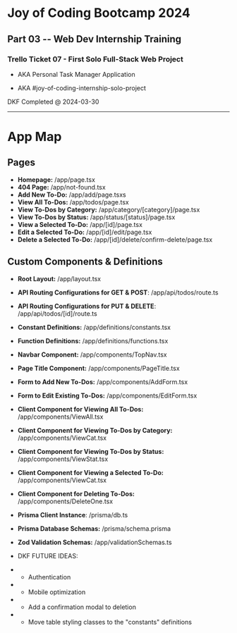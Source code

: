 # Joy of Coding Bootcamp 2024

## Part 03 -- Web Dev Internship Training

### Trello Ticket 07 - First Solo Full-Stack Web Project

- AKA Personal Task Manager Application

- AKA #joy-of-coding-internship-solo-project

DKF Completed @ 2024-03-30

---

# App Map

## Pages

- **Homepage:** /app/page.tsx
- **404 Page:** /app/not-found.tsx
- **Add New To-Do:** /app/add/page.tsxs
- **View All To-Dos:** /app/todos/page.tsx
- **View To-Dos by Category:** /app/category/[category]/page.tsx
- **View To-Dos by Status:** /app/status/[status]/page.tsx
- **View a Selected To-Do:** /app/[id]/page.tsx
- **Edit a Selected To-Do:** /app/[id]/edit/page.tsx
- **Delete a Selected To-Do:** /app/[id]/delete/confirm-delete/page.tsx

## Custom Components & Definitions

- **Root Layout:** /app/layout.tsx
- **API Routing Configurations for GET & POST**: /app/api/todos/route.ts
- **API Routing Configurations for PUT & DELETE**: /app/api/todos/[id]/route.ts
- **Constant Definitions:** /app/definitions/constants.tsx
- **Function Definitions:** /app/definitions/functions.tsx
- **Navbar Component:** /app/components/TopNav.tsx
- **Page Title Component:** /app/components/PageTitle.tsx
- **Form to Add New To-Dos:** /app/components/AddForm.tsx
- **Form to Edit Existing To-Dos:** /app/components/EditForm.tsx
- **Client Component for Viewing All To-Dos:** /app/components/ViewAll.tsx
- **Client Component for Viewing To-Dos by Category:** /app/components/ViewCat.tsx
- **Client Component for Viewing To-Dos by Status:** /app/components/ViewStat.tsx
- **Client Component for Viewing a Selected To-Do:** /app/components/ViewCat.tsx
- **Client Component for Deleting To-Dos:** /app/components/DeleteOne.tsx
- **Prisma Client Instance**: /prisma/db.ts
- **Prisma Database Schemas:** /prisma/schema.prisma
- **Zod Validation Schemas:** /app/validationSchemas.ts

- DKF FUTURE IDEAS:
- - Authentication
- - Mobile optimization
- - Add a confirmation modal to deletion
- - Move table styling classes to the "constants" definitions
